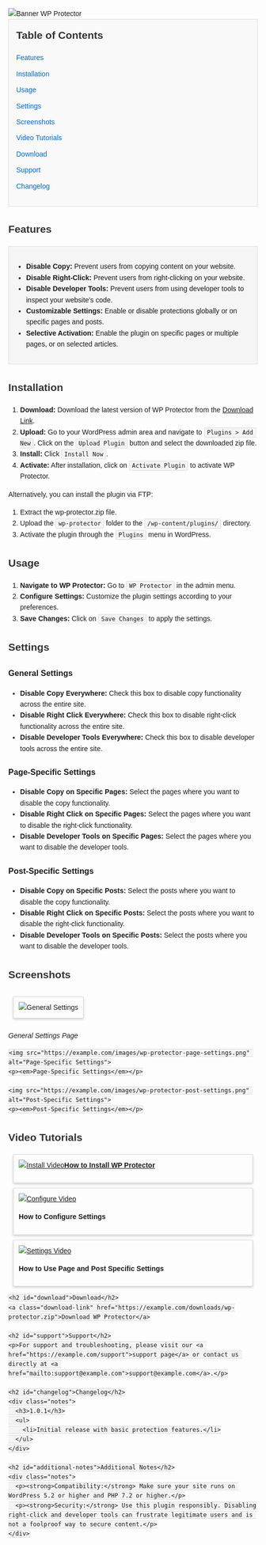 <!DOCTYPE html>
<html>
<head>
  <style>
    /* Styling for the entire README */
    body {
      font-family: Arial, sans-serif;
      line-height: 1.6;
    }
    
    /* Banner styling */
    .banner {
      display: flex;
      justify-content: center;
      margin-bottom: 20px;
    }

    .banner img {
      max-width: 100%;
      height: auto;
    }

    /* Table of Contents */
    .toc {
      background-color: #f9f9f9;
      padding: 15px;
      border: 1px solid #ddd;
      margin-bottom: 20px;
    }

    .toc h2 {
      font-size: 1.5em;
      margin-top: 0;
    }

    .toc ul {
      list-style: none;
      padding-left: 0;
    }

    .toc ul li {
      margin: 10px 0;
    }

    .toc ul li a {
      text-decoration: none;
      color: #0366d6;
    }

    /* Feature list */
    .features {
      padding: 15px;
      background-color: #f5f5f5;
      border: 1px solid #ddd;
      margin-bottom: 20px;
    }

    .features h2 {
      font-size: 1.5em;
      margin-top: 0;
    }

    .features ul {
      list-style-type: disc;
      padding-left: 20px;
    }

    /* Section Headers */
    h2 {
      color: #333;
    }

    /* Screenshots */
    .screenshots img {
      border: 1px solid #ddd;
      padding: 10px;
      margin: 10px;
      max-width: 100%;
      height: auto;
      box-shadow: 0 2px 5px rgba(0,0,0,0.2);
    }

    /* Video Thumbnails */
    .video-thumbnail {
      border: 1px solid #ddd;
      padding: 10px;
      margin: 10px;
      box-shadow: 0 2px 5px rgba(0,0,0,0.2);
    }

    /* Download and Support Links */
    .download-link, .support-link {
      display: inline-block;
      padding: 10px 20px;
      margin: 10px 0;
      text-align: center;
      text-decoration: none;
      color: #fff;
      background-color: #28a745;
      border-radius: 5px;
    }

    .support-link {
      background-color: #007bff;
    }

    /* Code blocks */
    code {
      background-color: #f4f4f4;
      border: 1px solid #ddd;
      padding: 2px 5px;
      border-radius: 3px;
      font-family: Consolas, "Courier New", monospace;
    }

    /* Notes */
    .notes {
      background-color: #fcf8e3;
      border: 1px solid #faebcc;
      padding: 15px;
      border-radius: 5px;
      margin-bottom: 20px;
    }
  </style>
</head>
<body>
  <div class="banner">
    <img src="https://github.com/hassanalitamam/Wp_Protector/assets/119606428/efe6adf7-1ea0-4198-a8cd-713176c80da7" alt="Banner WP Protector">
  </div>

  <div class="toc">
    <h2>Table of Contents</h2>
    <ul>
      <li><a href="#features">Features</a></li>
      <li><a href="#installation">Installation</a></li>
      <li><a href="#usage">Usage</a></li>
      <li><a href="#settings">Settings</a></li>
      <li><a href="#screenshots">Screenshots</a></li>
      <li><a href="#video-tutorials">Video Tutorials</a></li>
      <li><a href="#download">Download</a></li>
      <li><a href="#support">Support</a></li>
      <li><a href="#changelog">Changelog</a></li>
    </ul>
  </div>

  <h2 id="features">Features</h2>
  <div class="features">
    <ul>
      <li><strong>Disable Copy:</strong> Prevent users from copying content on your website.</li>
      <li><strong>Disable Right-Click:</strong> Prevent users from right-clicking on your website.</li>
      <li><strong>Disable Developer Tools:</strong> Prevent users from using developer tools to inspect your website's code.</li>
      <li><strong>Customizable Settings:</strong> Enable or disable protections globally or on specific pages and posts.</li>
      <li><strong>Selective Activation:</strong> Enable the plugin on specific pages or multiple pages, or on selected articles.</li>
    </ul>
  </div>

  <h2 id="installation">Installation</h2>
  <ol>
    <li><strong>Download:</strong> Download the latest version of WP Protector from the <a href="#download">Download Link</a>.</li>
    <li><strong>Upload:</strong> Go to your WordPress admin area and navigate to <code>Plugins > Add New</code>. Click on the <code>Upload Plugin</code> button and select the downloaded zip file.</li>
    <li><strong>Install:</strong> Click <code>Install Now</code>.</li>
    <li><strong>Activate:</strong> After installation, click on <code>Activate Plugin</code> to activate WP Protector.</li>
  </ol>

  <p>Alternatively, you can install the plugin via FTP:</p>
  <ol>
    <li>Extract the wp-protector.zip file.</li>
    <li>Upload the <code>wp-protector</code> folder to the <code>/wp-content/plugins/</code> directory.</li>
    <li>Activate the plugin through the <code>Plugins</code> menu in WordPress.</li>
  </ol>

  <h2 id="usage">Usage</h2>
  <ol>
    <li><strong>Navigate to WP Protector:</strong> Go to <code>WP Protector</code> in the admin menu.</li>
    <li><strong>Configure Settings:</strong> Customize the plugin settings according to your preferences.</li>
    <li><strong>Save Changes:</strong> Click on <code>Save Changes</code> to apply the settings.</li>
  </ol>

  <h2 id="settings">Settings</h2>
  <h3>General Settings</h3>
  <ul>
    <li><strong>Disable Copy Everywhere:</strong> Check this box to disable copy functionality across the entire site.</li>
    <li><strong>Disable Right Click Everywhere:</strong> Check this box to disable right-click functionality across the entire site.</li>
    <li><strong>Disable Developer Tools Everywhere:</strong> Check this box to disable developer tools across the entire site.</li>
  </ul>

  <h3>Page-Specific Settings</h3>
  <ul>
    <li><strong>Disable Copy on Specific Pages:</strong> Select the pages where you want to disable the copy functionality.</li>
    <li><strong>Disable Right Click on Specific Pages:</strong> Select the pages where you want to disable the right-click functionality.</li>
    <li><strong>Disable Developer Tools on Specific Pages:</strong> Select the pages where you want to disable the developer tools.</li>
  </ul>

  <h3>Post-Specific Settings</h3>
  <ul>
    <li><strong>Disable Copy on Specific Posts:</strong> Select the posts where you want to disable the copy functionality.</li>
    <li><strong>Disable Right Click on Specific Posts:</strong> Select the posts where you want to disable the right-click functionality.</li>
    <li><strong>Disable Developer Tools on Specific Posts:</strong> Select the posts where you want to disable the developer tools.</li>
  </ul>

  <h2 id="screenshots">Screenshots</h2>
  <div class="screenshots">
    <img src="https://example.com/images/wp-protector-settings.png" alt="General Settings">
    <p><em>General Settings Page</em></p>

    <img src="https://example.com/images/wp-protector-page-settings.png" alt="Page-Specific Settings">
    <p><em>Page-Specific Settings</em></p>

    <img src="https://example.com/images/wp-protector-post-settings.png" alt="Post-Specific Settings">
    <p><em>Post-Specific Settings</em></p>
  </div>

  <h2 id="video-tutorials">Video Tutorials</h2>
  <div class="video-thumbnail">
    <a href="https://example.com/videos/install-wp-protector.mp4"><img src="https://example.com/images/install-video-thumbnail.png" alt="Install Video"></
        <p><strong>How to Install WP Protector</strong></p>
    </div>
    <div class="video-thumbnail">
      <a href="https://example.com/videos/configure-wp-protector.mp4"><img src="https://example.com/images/configure-video-thumbnail.png" alt="Configure Video"></a>
      <p><strong>How to Configure Settings</strong></p>
    </div>
    <div class="video-thumbnail">
      <a href="https://example.com/videos/use-wp-protector-settings.mp4"><img src="https://example.com/images/settings-video-thumbnail.png" alt="Settings Video"></a>
      <p><strong>How to Use Page and Post Specific Settings</strong></p>
    </div>
  
    <h2 id="download">Download</h2>
    <a class="download-link" href="https://example.com/downloads/wp-protector.zip">Download WP Protector</a>
  
    <h2 id="support">Support</h2>
    <p>For support and troubleshooting, please visit our <a href="https://example.com/support">support page</a> or contact us directly at <a href="mailto:support@example.com">support@example.com</a>.</p>
  
    <h2 id="changelog">Changelog</h2>
    <div class="notes">
      <h3>1.0.1</h3>
      <ul>
        <li>Initial release with basic protection features.</li>
      </ul>
    </div>
  
    <h2 id="additional-notes">Additional Notes</h2>
    <div class="notes">
      <p><strong>Compatibility:</strong> Make sure your site runs on WordPress 5.2 or higher and PHP 7.2 or higher.</p>
      <p><strong>Security:</strong> Use this plugin responsibly. Disabling right-click and developer tools can frustrate legitimate users and is not a foolproof way to secure content.</p>
    </div>
  </body>
  </html>
  
